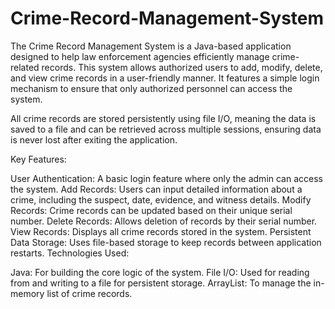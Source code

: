 # Crime-Record-Management-System
The Crime Record Management System is a Java-based application designed to help law enforcement agencies efficiently manage crime-related records. This system allows authorized users to add, modify, delete, and view crime records in a user-friendly manner. It features a simple login mechanism to ensure that only authorized personnel can access the system.

All crime records are stored persistently using file I/O, meaning the data is saved to a file and can be retrieved across multiple sessions, ensuring data is never lost after exiting the application.

Key Features:

User Authentication: A basic login feature where only the admin can access the system.
Add Records: Users can input detailed information about a crime, including the suspect, date, evidence, and witness details.
Modify Records: Crime records can be updated based on their unique serial number.
Delete Records: Allows deletion of records by their serial number.
View Records: Displays all crime records stored in the system.
Persistent Data Storage: Uses file-based storage to keep records between application restarts.
Technologies Used:

Java: For building the core logic of the system.
File I/O: Used for reading from and writing to a file for persistent storage.
ArrayList: To manage the in-memory list of crime records.
